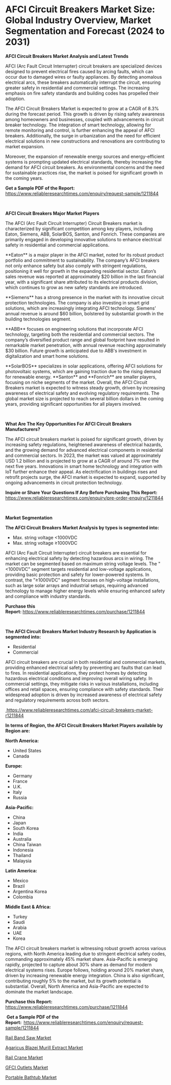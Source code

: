<p><h1>AFCI Circuit Breakers Market Size: Global Industry Overview, Market Segmentation and Forecast (2024 to 2031)</h1></p><p><strong>AFCI Circuit Breakers Market Analysis and Latest Trends</strong></p>
<p><p>AFCI (Arc Fault Circuit Interrupter) circuit breakers are specialized devices designed to prevent electrical fires caused by arcing faults, which can occur due to damaged wires or faulty appliances. By detecting anomalous electrical arcs, these breakers automatically interrupt the circuit, ensuring greater safety in residential and commercial settings. The increasing emphasis on fire safety standards and building codes has propelled their adoption.</p><p>The AFCI Circuit Breakers Market is expected to grow at a CAGR of 8.3% during the forecast period. This growth is driven by rising safety awareness among homeowners and businesses, coupled with advancements in circuit breaker technology. The integration of smart technology, allowing for remote monitoring and control, is further enhancing the appeal of AFCI breakers. Additionally, the surge in urbanization and the need for efficient electrical solutions in new constructions and renovations are contributing to market expansion. </p><p>Moreover, the expansion of renewable energy sources and energy-efficient systems is prompting updated electrical standards, thereby increasing the demand for AFCI circuit breakers. As environmental concerns and the need for sustainable practices rise, the market is poised for significant growth in the coming years.</p></p>
<p><strong>Get a Sample PDF of the Report:&nbsp;</strong> <a href="https://www.reliableresearchtimes.com/enquiry/request-sample/1211844?utm_campaign=1355&utm_medium=2&utm_source=Github&utm_content=ia&utm_term=06102024&utm_id=afci-circuit-breakers">https://www.reliableresearchtimes.com/enquiry/request-sample/1211844</a></p>
<p>&nbsp;</p>
<p><strong>AFCI Circuit Breakers Major Market Players</strong></p>
<p><p>The AFCI (Arc Fault Circuit Interrupter) Circuit Breakers market is characterized by significant competition among key players, including Eaton, Siemens, ABB, SolarBOS, Santon, and Fonrich. These companies are primarily engaged in developing innovative solutions to enhance electrical safety in residential and commercial applications.</p><p>**Eaton** is a major player in the AFCI market, noted for its robust product portfolio and commitment to sustainability. The company’s AFCI breakers not only enhance safety but also comply with stringent regulations, positioning it well for growth in the expanding residential sector. Eaton’s sales revenue was reported at approximately $20 billion in the last financial year, with a significant share attributed to its electrical products division, which continues to grow as new safety standards are introduced.</p><p>**Siemens** has a strong presence in the market with its innovative circuit protection technologies. The company is also investing in smart grid solutions, which are increasingly integrating AFCI technology. Siemens’ annual revenue is around $60 billion, bolstered by substantial growth in the building technologies segment.</p><p>**ABB** focuses on engineering solutions that incorporate AFCI technology, targeting both the residential and commercial sectors. The company’s diversified product range and global footprint have resulted in remarkable market penetration, with annual revenue reaching approximately $30 billion. Future growth is anticipated due to ABB's investment in digitalization and smart home solutions.</p><p>**SolarBOS** specializes in solar applications, offering AFCI solutions for photovoltaic systems, which are gaining traction due to the rising demand for renewable energy. **Santon** and **Fonrich** are smaller players, focusing on niche segments of the market. Overall, the AFCI Circuit Breakers market is expected to witness steady growth, driven by increasing awareness of electrical safety and evolving regulatory requirements. The global market size is projected to reach several billion dollars in the coming years, providing significant opportunities for all players involved.</p></p>
<p>&nbsp;</p>
<p><strong>What Are The Key Opportunities For AFCI Circuit Breakers Manufacturers?</strong></p>
<p><p>The AFCI circuit breakers market is poised for significant growth, driven by increasing safety regulations, heightened awareness of electrical hazards, and the growing demand for advanced electrical components in residential and commercial sectors. In 2023, the market was valued at approximately USD 1.2 billion and is projected to grow at a CAGR of around 7% over the next five years. Innovations in smart home technology and integration with IoT further enhance their appeal. As electrification in buildings rises and retrofit projects surge, the AFCI market is expected to expand, supported by ongoing advancements in circuit protection technology.</p></p>
<p><strong>Inquire or Share Your Questions If Any Before Purchasing This Report:</strong> <a href="https://www.reliableresearchtimes.com/enquiry/pre-order-enquiry/1211844?utm_campaign=1355&utm_medium=2&utm_source=Github&utm_content=ia&utm_term=06102024&utm_id=afci-circuit-breakers">https://www.reliableresearchtimes.com/enquiry/pre-order-enquiry/1211844</a></p>
<p>&nbsp;</p>
<p><strong>Market Segmentation</strong></p>
<p><strong>The AFCI Circuit Breakers Market Analysis by types is segmented into:</strong></p>
<p><ul><li>Max. string voltage <1000VDC</li><li>Max. string voltage ≥1000VDC</li></ul></p>
<p><p>AFCI (Arc Fault Circuit Interrupter) circuit breakers are essential for enhancing electrical safety by detecting hazardous arcs in wiring. The market can be segmented based on maximum string voltage levels. The "<1000VDC" segment targets residential and low-voltage applications, providing basic protection and safety for lower-powered systems. In contrast, the "≥1000VDC" segment focuses on high-voltage installations, such as large solar arrays and industrial setups, requiring advanced technology to manage higher energy levels while ensuring enhanced safety and compliance with industry standards.</p></p>
<p><strong>Purchase this Report:&nbsp;</strong><a href="https://www.reliableresearchtimes.com/purchase/1211844?utm_campaign=1355&utm_medium=2&utm_source=Github&utm_content=ia&utm_term=06102024&utm_id=afci-circuit-breakers">https://www.reliableresearchtimes.com/purchase/1211844</a></p>
<p>&nbsp;</p>
<p><strong>The AFCI Circuit Breakers Market Industry Research by Application is segmented into:</strong></p>
<p><ul><li>Residential</li><li>Commercial</li></ul></p>
<p><p>AFCI circuit breakers are crucial in both residential and commercial markets, providing enhanced electrical safety by preventing arc faults that can lead to fires. In residential applications, they protect homes by detecting hazardous electrical conditions and improving overall wiring safety. In commercial settings, they mitigate risks in various installations, including offices and retail spaces, ensuring compliance with safety standards. Their widespread adoption is driven by increased awareness of electrical safety and regulatory requirements across both sectors.</p></p>
<p><a href="https://www.reliableresearchtimes.com/afci-circuit-breakers-market-r1211844?utm_campaign=1355&utm_medium=2&utm_source=Github&utm_content=ia&utm_term=06102024&utm_id=afci-circuit-breakers">&nbsp;https://www.reliableresearchtimes.com/afci-circuit-breakers-market-r1211844</a></p>
<p><strong>In terms of Region, the AFCI Circuit Breakers Market Players available by Region are:</strong></p>
<p>
    <p> <strong> North America: </strong>
        <ul>
            <li>United States</li>
            <li>Canada</li>
        </ul>
        </p> 
    <p> <strong> Europe: </strong>
        <ul>
            <li>Germany</li>
            <li>France</li>
            <li>U.K.</li>
            <li>Italy</li>
            <li>Russia</li>
        </ul>
        </p> 
    <p> <strong> Asia-Pacific: </strong>
        <ul>
            <li>China</li>
            <li>Japan</li>
            <li>South Korea</li>
            <li>India</li>
            <li>Australia</li>
            <li>China Taiwan</li>
            <li>Indonesia</li>
            <li>Thailand</li>
            <li>Malaysia</li>
        </ul>
        </p> 
    <p> <strong> Latin America: </strong>
        <ul>
            <li>Mexico</li>
            <li>Brazil</li>
            <li>Argentina Korea</li>
            <li>Colombia</li>
        </ul>
        </p> 
    <p> <strong> Middle East & Africa: </strong>
        <ul>
            <li>Turkey</li>
            <li>Saudi</li>
            <li>Arabia</li>
            <li>UAE</li>
            <li>Korea</li>
        </ul>
    </p>
    </p>
<p><p>The AFCI circuit breakers market is witnessing robust growth across various regions, with North America leading due to stringent electrical safety codes, commanding approximately 45% market share. Asia-Pacific is emerging rapidly, projected to capture about 30% share as demand for modern electrical systems rises. Europe follows, holding around 20% market share, driven by increasing renewable energy integration. China is also significant, contributing roughly 5% to the market, but its growth potential is substantial. Overall, North America and Asia-Pacific are expected to dominate the market landscape.</p></p>
<p><strong>Purchase this Report: </strong><a href="https://www.reliableresearchtimes.com/purchase/1211844?utm_campaign=1355&utm_medium=2&utm_source=Github&utm_content=ia&utm_term=06102024&utm_id=afci-circuit-breakers">https://www.reliableresearchtimes.com/purchase/1211844</a></p>
<p>&nbsp;<strong>Get a Sample PDF of the Report:&nbsp;&nbsp;</strong><a href="https://www.reliableresearchtimes.com/enquiry/request-sample/1211844?utm_campaign=1355&utm_medium=2&utm_source=Github&utm_content=ia&utm_term=06102024&utm_id=afci-circuit-breakers">https://www.reliableresearchtimes.com/enquiry/request-sample/1211844</a></p>
<p><strong></strong></p>
<p><p><a href="https://www.linkedin.com/pulse/global-rail-band-saw-industry-analysis-share-growth-trends-vd1le?utm_campaign=1355&utm_medium=2&utm_source=Github&utm_content=ia&utm_term=06102024&utm_id=afci-circuit-breakers">Rail Band Saw Market</a></p><p><a href="https://www.linkedin.com/pulse/regional-adaptations-global-agaricus-blazei-murill-extract-bizfe?utm_campaign=1355&utm_medium=2&utm_source=Github&utm_content=ia&utm_term=06102024&utm_id=afci-circuit-breakers">Agaricus Blazei Murill Extract Market</a></p><p><a href="https://www.linkedin.com/pulse/global-rail-crane-market-trends-forecasts-strategic-3xvhe?utm_campaign=1355&utm_medium=2&utm_source=Github&utm_content=ia&utm_term=06102024&utm_id=afci-circuit-breakers">Rail Crane Market</a></p><p><a href="https://github.com/arionmp/Market-Research-Report-List-5/blob/main/gfci-outlets-market.md?utm_campaign=1355&utm_medium=2&utm_source=Github&utm_content=ia&utm_term=06102024&utm_id=afci-circuit-breakers">GFCI Outlets Market</a></p><p><a href="https://www.linkedin.com/pulse/regional-adaptations-global-portable-bathtub-market-trends-eexie?utm_campaign=1355&utm_medium=2&utm_source=Github&utm_content=ia&utm_term=06102024&utm_id=afci-circuit-breakers">Portable Bathtub Market</a></p></p>